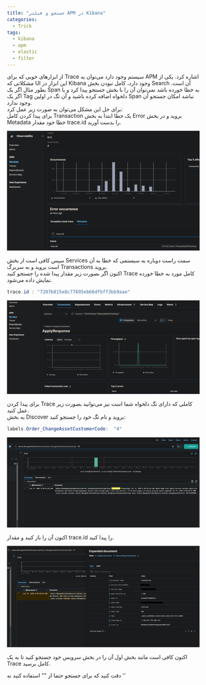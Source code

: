 ```yaml
---
title: "جستجو و فیلتر APM در Kibana"
categories:
  - Trick
tags:
  - kibana
  - apm
  - elastic
  - filter
---
```


از ابزارهای خوبی که برای Trace سیستم وجود دارد می‌توان به APM اشاره کرد. یکی از مشکلاتی که UI این ابزار در Kibana وجود دارد، کامل نبودن بخش Search آن است. بطور مثال اگر یک Span به خطا خورده باشد نمی‌توان آن را با بخش جستجو پیدا کرد و یا اگر یک Tag دلخواه اضافه کرده باشید و آن تگ در اولین Span نباشد امکان جستجو آن وجود ندارد.  
برای حل این مشکل می‌توان به صورت زیر عمل کرد:  
برای پیدا کردن کامل Transaction یک خطا ابتدا به بخش Error بروید و در بخش Metadata خطا خود مقدار trace.id را بدست آورید.  

![mhkarami97](/assets/img/apmSearch.jpg)  

سپس کافی است از بخش Services سمت راست دوباره به سیستمی که خطا به آن است بروید و به سربرگ Transactions بروید.  
اکنون اگر بصورت زیر مقدار پیدا شده را جستجو کنید Trace کامل مورد به خطا خورده نمایش داده می‌شود.  

```csharp
trace.id : "7207b815e8c77695eb66dfbff3bb9aae"
```

![mhkarami97](/assets/img/apmSearch1.jpg)  

برای پیدا کردن Trace کاملی که دارای تگ دلخواه شما است نیز می‌توانید بصورت زیر عمل کنید.  
به بخش Discover بروید و نام تگ خود را جستجو کنید:  

```csharp
labels.Order_ChangeAssetCustomerCode:  "4"
```

![mhkarami97](/assets/img/apmSearch2.jpg)  

اکنون آن را باز کنید و مقدار trace.id را پیدا کنید.  

![mhkarami97](/assets/img/apmSearch3.jpg)  

اکنون کافی است مانند بخش اول آن را در بخش سرویس خود جستجو کنید تا به یک Trace کامل برسید.  

دقت کنید که برای جستجو حتما از "" استفاده کنید نه ''